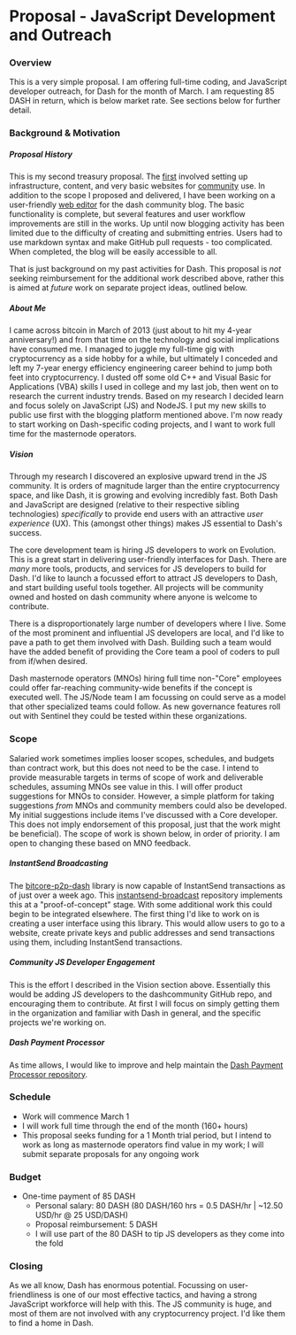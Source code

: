 # Proposal - JavaScript Development and Outreach 
### Overview
This is a very simple proposal.  I am offering full-time coding, and JavaScript developer outreach, for Dash for the month of March.  I am requesting 85 DASH in return, which is below market rate.  See sections below for further detail.

### Background & Motivation
##### Proposal History
This is my second treasury proposal.  The [first](https://dashcommunity.github.io/proposal-dash-community/) involved setting up infrastructure, content, and very basic websites for [community](https://github.com/dashcommunity) use.  In addition to the scope I proposed and delivered, I have been working on a user-friendly [web editor](https://dashcommunity.github.io/blog/compose/) for the dash community blog.  The basic functionality is complete, but several features and user workflow improvements are still in the works.  Up until now blogging activity has been limited due to the difficulty of creating and submitting entries.  Users had to use markdown syntax and make GitHub pull requests - too complicated.  When completed, the blog will be easily accessible to all.

That is just background on my past activities for Dash.  This proposal is *not* seeking reimbursement for the additional work described above, rather this is aimed at *future* work on separate project ideas, outlined below.

##### About Me
I came across bitcoin in March of 2013 (just about to hit my 4-year anniversary!) and from that time on the technology and social implications have consumed me.  I managed to juggle my full-time gig with cryptocurrency as a side hobby for a while, but ultimately I conceded and left my 7-year energy efficiency engineering career behind to jump both feet into cryptocurrency.  I dusted off some old C++ and Visual Basic for Applications (VBA) skills I used in college and my last job, then went on to research the current industry trends.  Based on my research I decided learn and focus solely on JavaScript (JS) and NodeJS.  I put my new skills to public use first with the blogging platform mentioned above.  I'm now ready to start working on Dash-specific coding projects, and I want to work full time for the masternode operators.

##### Vision
Through my research I discovered an explosive upward trend in the JS community.  It is orders of magnitude larger than the entire cryptocurrency space, and like Dash, it is growing and evolving incredibly fast.  Both Dash and JavaScript are designed (relative to their respective sibling technologies) *specifically* to provide end users with an attractive *user experience* (UX).  This (amongst other things) makes JS essential to Dash's success.  

The core development team is hiring JS developers to work on Evolution.  This is a great start in delivering user-friendly interfaces for Dash.  There are *many* more tools, products, and services for JS developers to build for Dash. I'd like to launch a focussed effort to attract JS developers to Dash, and start building useful tools together.  All projects will be community owned and hosted on dash community where anyone is welcome to contribute.

There is a disproportionately large number of developers where I live.  Some of the most prominent and influential JS developers are local, and I'd like to pave a path to get them involved with Dash.  Building such a team would have the added benefit of providing the Core team a pool of coders to pull from if/when desired.

Dash masternode operators (MNOs) hiring full time non-"Core" employees could offer far-reaching community-wide benefits if the concept is executed well.  The JS/Node team I am focussing on could serve as a model that other specialized teams could follow.  As new governance features roll out with Sentinel they could be tested within these organizations. 

### Scope
Salaried work sometimes implies looser scopes, schedules, and budgets than contract work, but this does not need to be the case.  I intend to provide measurable targets in terms of scope of work and deliverable schedules, assuming MNOs see value in this.  I will offer product suggestions for MNOs to consider.  However, a simple platform for taking suggestions *from* MNOs and community members could also be developed.  My initial suggestions include items I've discussed with a Core developer.  This does not imply endorsement of this proposal, just that the work might be beneficial).  The scope of work is shown below, in order of priority.  I am open to changing these based on MNO feedback.

##### InstantSend Broadcasting
The [bitcore-p2p-dash](https://github.com/dashpay/bitcore-p2p-dash) library is now capable of InstantSend transactions as of just over a week ago.  This [instantsend-broadcast](https://github.com/snogcel/instantsend-broadcast) repository implements this at a "proof-of-concept" stage.  With some additional work this could begin to be integrated elsewhere.  The first thing I'd like to work on is creating a user interface using this library.  This would allow users to go to a website, create private keys and public addresses and send transactions using them, including InstantSend transactions.

##### Community JS Developer Engagement
This is the effort I described in the Vision section above.  Essentially this would be adding JS developers to the dashcommunity GitHub repo, and encouraging them to contribute.  At first I will focus on simply getting them in the organization and familiar with Dash in general, and the specific projects we're working on.

##### Dash Payment Processor
As time allows, I would like to improve and help maintain the [Dash Payment Processor repository](https://github.com/snogcel/dash-payment-processor/issues).

### Schedule
* Work will commence March 1
* I will work full time through the end of the month (160+ hours)
* This proposal seeks funding for a 1 Month trial period, but I intend to work as long as masternode operators find value in my work; I will submit separate proposals for any ongoing work

### Budget
* One-time payment of 85 DASH
  * Personal salary: 80 DASH (80 DASH/160 hrs = 0.5 DASH/hr | ~12.50 USD/hr @ 25 USD/DASH)
  * Proposal reimbursement: 5 DASH
  * I will use part of the 80 DASH to tip JS developers as they come into the fold


### Closing
As we all know, Dash has enormous potential.  Focussing on user-friendliness is one of our most effective tactics, and having a strong JavaScript workforce will help with this.  The JS community is huge, and most of them are not involved with any cryptocurrency project.  I'd like them to find a home in Dash.
